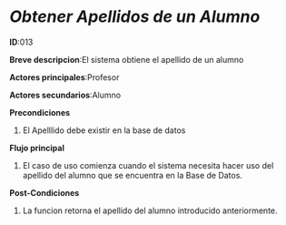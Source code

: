 # *Obtener Apellidos de un  Alumno*

**ID**:013

**Breve descripcion**:El sistema obtiene el apellido de un alumno

**Actores principales**:Profesor

**Actores secundarios**:Alumno 

**Precondiciones**

1. El  Apelllido  debe existir en la base de datos

**Flujo principal**

1. El caso  de uso comienza cuando el sistema necesita hacer uso del apellido del alumno que se encuentra en la Base de Datos.

**Post-Condiciones**

1. La funcion retorna el apellido del alumno introducido anteriormente.

